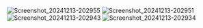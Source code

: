 ![Screenshot_20241213-202955](https://github.com/user-attachments/assets/36022565-f542-4441-84b7-00d0fcd94107)
![Screenshot_20241213-202951](https://github.com/user-attachments/assets/bea61afd-2f33-4803-808d-fbce12ab9a93)
![Screenshot_20241213-202943](https://github.com/user-attachments/assets/dedf0d8e-99dc-499e-a100-3686d950bf3c)
![Screenshot_20241213-202934](https://github.com/user-attachments/assets/e3caf7e9-2db9-4c67-85b9-3e083bf18b37)
